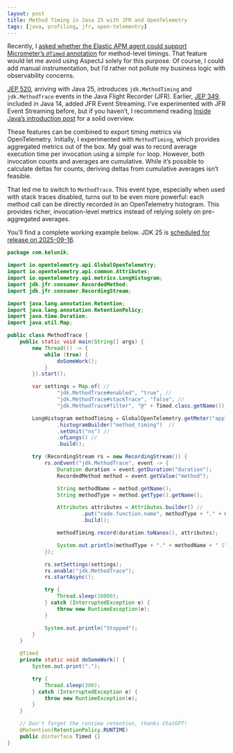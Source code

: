```yaml
---
layout: post
title: Method Timing in Java 25 with JFR and OpenTelemetry
tags: [java, profiling, jfr, open-telementry]
---
```

Recently, I [asked whether the Elastic APM agent could support Micrometer’s `@Timed` annotation](https://github.com/elastic/apm-agent-java/issues/4180) for method-level timings. That feature would let me avoid using AspectJ solely for this purpose. Of course, I could add manual instrumentation, but I’d rather not pollute my business logic with observability concerns.

[JEP 520](https://openjdk.org/jeps/520), arriving with Java 25, introduces `jdk.MethodTiming` and `jdk.MethodTrace` events in the Java Flight Recorder (JFR). Earlier, [JEP 349](https://openjdk.org/jeps/349), included in Java 14, added JFR Event Streaming. I’ve experimented with JFR Event Streaming before, but if you haven’t, I recommend reading [Inside Java’s introduction post](https://inside.java/2022/10/31/sip070/) for a solid overview.

These features can be combined to export timing metrics via OpenTelemetry. Initially, I experimented with `MethodTiming`, which provides aggregated metrics out of the box. My goal was to record average execution time per invocation using a simple `for` loop. However, both invocation counts and averages are cumulative. While it’s possible to calculate deltas for counts, deriving deltas from cumulative averages isn’t feasible.

That led me to switch to `MethodTrace`. This event type, especially when used with stack traces disabled, turns out to be even more powerful: each method call can be directly recorded in an OpenTelemetry histogram. This provides richer, invocation-level metrics instead of relying solely on pre-aggregated averages.

You’ll find a complete working example below. JDK 25 is [scheduled for release on 2025-09-16](https://openjdk.org/projects/jdk/25/).

```java
package com.kelunik;

import io.opentelemetry.api.GlobalOpenTelemetry;
import io.opentelemetry.api.common.Attributes;
import io.opentelemetry.api.metrics.LongHistogram;
import jdk.jfr.consumer.RecordedMethod;
import jdk.jfr.consumer.RecordingStream;

import java.lang.annotation.Retention;
import java.lang.annotation.RetentionPolicy;
import java.time.Duration;
import java.util.Map;

public class MethodTrace {
    public static void main(String[] args) {
        new Thread(() -> {
            while (true) {
                doSomeWork();
            }
        }).start();

        var settings = Map.of( //
                "jdk.MethodTrace#enabled", "true", //
                "jdk.MethodTrace#stackTrace", "false", //
                "jdk.MethodTrace#filter", "@" + Timed.class.getName());

        LongHistogram methodTiming = GlobalOpenTelemetry.getMeter("application") //
                .histogramBuilder("method_timing")  //
                .setUnit("ns") //
                .ofLongs() //
                .build();

        try (RecordingStream rs = new RecordingStream()) {
            rs.onEvent("jdk.MethodTrace", event -> {
                Duration duration = event.getDuration("duration");
                RecordedMethod method = event.getValue("method");

                String methodName = method.getName();
                String methodType = method.getType().getName();

                Attributes attributes = Attributes.builder() //
                        .put("code.function.name", methodType + "." + methodName) //
                        .build();

                methodTiming.record(duration.toNanos(), attributes);

                System.out.println(methodType + "." + methodName + " (" + duration + ")");
            });

            rs.setSettings(settings);
            rs.enable("jdk.MethodTrace");
            rs.startAsync();

            try {
                Thread.sleep(10000);
            } catch (InterruptedException e) {
                throw new RuntimeException(e);
            }

            System.out.println("Stopped");
        }
    }

    @Timed
    private static void doSomeWork() {
        System.out.print(".");

        try {
            Thread.sleep(300);
        } catch (InterruptedException e) {
            throw new RuntimeException(e);
        }
    }

    // Don't forget the runtime retention, thanks ChatGPT!
    @Retention(RetentionPolicy.RUNTIME)
    public @interface Timed {}
}
```